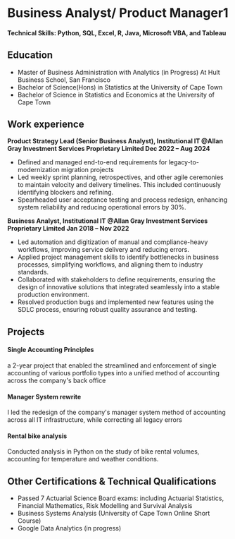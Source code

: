 # Business Analyst/ Product Manager1

#### Technical Skills: Python, SQL, Excel, R, Java, Microsoft VBA, and Tableau 

## Education
- Master of Business Administration with Analytics (in Progress) At Hult Business School, San Francisco 
- Bachelor of Science(Hons) in Statistics at the University of Cape Town
- Bachelor of Science in Statistics and Economics at the University of Cape Town


## Work experience

**Product Strategy Lead (Senior Business Analyst), Institutional IT @Allan Gray Investment Services Proprietary Limited    Dec 2022 – Aug 2024**
- Defined and managed end-to-end requirements for legacy-to-modernization migration projects
- Led weekly sprint planning, retrospectives, and other agile ceremonies to maintain velocity and delivery timelines. This included continuously identifying blockers and refining.
- Spearheaded user acceptance testing and process redesign, enhancing system reliability and reducing operational errors by 30%.


**Business Analyst, Institutional IT @Allan Gray Investment Services Proprietary Limited                                              Jan 2018 – Nov 2022**
- Led automation and digitization of manual and compliance-heavy workflows, improving service delivery and reducing errors.
- Applied project management skills to identify bottlenecks in business processes, simplifying workflows, and aligning them to industry standards.
- Collaborated with stakeholders to define requirements, ensuring the design of innovative solutions that integrated seamlessly into a stable production environment.
- Resolved production bugs and implemented new features using the SDLC process, ensuring robust quality assurance and testing. 


## Projects
#### Single Accounting Principles
a 2-year project that enabled the streamlined and enforcement of single accounting of various portfolio types into a unified method of accounting across the company's back office
#### Manager System rewrite
I led the redesign of the company's manager system method of accounting across all IT infrastructure, while correcting all legacy errors
#### Rental bike analysis
Conducted analysis in Python on the study of bike rental volumes, accounting for temperature and weather conditions.

## Other Certifications & Technical Qualifications 
- Passed 7 Actuarial Science Board exams: including Actuarial Statistics, Financial Mathematics, Risk Modelling and Survival Analysis
- Business Systems Analysis (University of Cape Town Online Short Course)
- Google Data Analytics (in progress)
